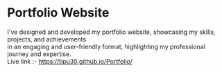 # Portfolio Website <br>
I've designed and developed my portfolio website, showcasing my skills, projects, and
achievements  <br> in an engaging and user-friendly format, highlighting my professional journey and expertise. <br>
Live link :- https://tipu30.github.io/Portfolio/  <br>
